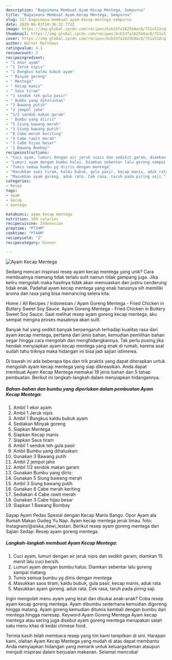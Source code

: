 ```yaml
---
description: "Bagaimana Membuat Ayam Kecap Mentega, Sempurna"
title: "Bagaimana Membuat Ayam Kecap Mentega, Sempurna"
slug: 517-bagaimana-membuat-ayam-kecap-mentega-sempurna
date: 2020-06-03T10:36:32.772Z
image: https://img-global.cpcdn.com/recipes/bcb33fa1625b8ac8/751x532cq70/ayam-kecap-mentega-foto-resep-utama.jpg
thumbnail: https://img-global.cpcdn.com/recipes/bcb33fa1625b8ac8/751x532cq70/ayam-kecap-mentega-foto-resep-utama.jpg
cover: https://img-global.cpcdn.com/recipes/bcb33fa1625b8ac8/751x532cq70/ayam-kecap-mentega-foto-resep-utama.jpg
author: Walter Matthews
ratingvalue: 4.1
reviewcount: 3
recipeingredient:
- "1 ekor ayam"
- "1 Jeruk nipis"
- "1 Bungkus kaldu bubuk ayam"
- " Minyak goreng"
- " Mentega"
- " Kecap manis"
- " Saus tiram"
- "1 sendok teh gula pasir"
- " Bumbu yang dihaluskan"
- "3 Bawang putih"
- "2 jempol jahe"
- "1/2 sendok makan garam"
- " Bumbu yang diiris"
- "5 Siung bawang merah"
- "3 Siung bawang putih"
- "6 Cabe merah keriting"
- "4 Cabe rawit merah"
- "3 Cabe hijau besar"
- "1 Bawang Bombay"
recipeinstructions:
- "Cuci ayam, lumuri dengan air jeruk nipis dan sedikit garam, diamkan 15 menit lalu cuci bersih."
- "Lumuri ayam dengan bumbu halus. Diamkan sebentar lalu goreng sampai matang"
- "Tumis semua bumbu yg diiris dengan mentega"
- "Masukkan saos tiram, kaldu bubuk, gula pasir, kecap manis, aduk rata"
- "Masukkan ayam goreng. aduk rata. Cek rasa, taruh pada piring saji."
categories:
- Resep
tags:
- ayam
- kecap
- mentega

katakunci: ayam kecap mentega 
nutrition: 169 calories
recipecuisine: Indonesian
preptime: "PT34M"
cooktime: "PT40M"
recipeyield: "2"
recipecategory: Dinner

---
```



![Ayam Kecap Mentega](https://img-global.cpcdn.com/recipes/bcb33fa1625b8ac8/751x532cq70/ayam-kecap-mentega-foto-resep-utama.jpg)

Sedang mencari inspirasi resep ayam kecap mentega yang unik? Cara membuatnya memang tidak terlalu sulit namun tidak gampang juga. Jika keliru mengolah maka hasilnya tidak akan memuaskan dan justru cenderung tidak enak. Padahal ayam kecap mentega yang enak harusnya sih memiliki aroma dan rasa yang bisa memancing selera kita.

Home / All Recipes / Indonesian / Ayam Goreng Mentega - Fried Chicken in Buttery Sweet Soy Sauce. Ayam Goreng Mentega - Fried Chicken in Buttery Sweet Soy Sauce. Saat melihat resep ayam goreng kecap mentega, aku sempat mengira proses masaknya akan sulit.

Banyak hal yang sedikit banyak berpengaruh terhadap kualitas rasa dari ayam kecap mentega, pertama dari jenis bahan, kemudian pemilihan bahan segar hingga cara mengolah dan menghidangkannya. Tak perlu pusing jika hendak menyiapkan ayam kecap mentega yang enak di rumah, karena asal sudah tahu triknya maka hidangan ini bisa jadi sajian istimewa.


Di bawah ini ada beberapa tips dan trik praktis yang dapat diterapkan untuk mengolah ayam kecap mentega yang siap dikreasikan. Anda dapat membuat Ayam Kecap Mentega memakai 19 jenis bahan dan 5 tahap pembuatan. Berikut ini langkah-langkah dalam menyiapkan hidangannya.

<!--inarticleads1-->

##### Bahan-bahan dan bumbu yang diperlukan dalam pembuatan Ayam Kecap Mentega:

1. Ambil 1 ekor ayam
1. Ambil 1 Jeruk nipis
1. Ambil 1 Bungkus kaldu bubuk ayam
1. Sediakan  Minyak goreng
1. Siapkan  Mentega
1. Siapkan  Kecap manis
1. Siapkan  Saus tiram
1. Ambil 1 sendok teh gula pasir
1. Ambil  Bumbu yang dihaluskan:
1. Gunakan 3 Bawang putih
1. Ambil 2 jempol jahe
1. Ambil 1/2 sendok makan garam
1. Gunakan  Bumbu yang diiris:
1. Gunakan 5 Siung bawang merah
1. Ambil 3 Siung bawang putih
1. Gunakan 6 Cabe merah keriting
1. Sediakan 4 Cabe rawit merah
1. Gunakan 3 Cabe hijau besar
1. Siapkan 1 Bawang Bombay


Sayap Ayam Pedas Spesial dengan Kecap Manis Bango. Opor Ayam ala Rumah Makan Gudeg Yu Nap. Ayam kecap mentega jeruk limau. foto: Instagram/@siska_dewi_lestari. Berikut resep ayam goreng mentega dari Sajian Sedap: Resep ayam goreng mentega. 

<!--inarticleads2-->

##### Langkah-langkah membuat Ayam Kecap Mentega:

1. Cuci ayam, lumuri dengan air jeruk nipis dan sedikit garam, diamkan 15 menit lalu cuci bersih.
1. Lumuri ayam dengan bumbu halus. Diamkan sebentar lalu goreng sampai matang
1. Tumis semua bumbu yg diiris dengan mentega
1. Masukkan saos tiram, kaldu bubuk, gula pasir, kecap manis, aduk rata
1. Masukkan ayam goreng. aduk rata. Cek rasa, taruh pada piring saji.


Ingin mengolah menu ayam yang lezat dan disukai anak-anak? Coba resep ayam kecap goreng mentega. Ayam dibumbu sederhana kemudian digoreng hingga matang. Ayam goreng kemudian ditumis kembali dengan bumbu dan mentega hingga meresap. Keyword Ayam Goreng Mentega Ayam kecap mentega atau sering juga disebut ayam goreng mentega merupakan salah satu menu khas di kedai chinese food. 

Terima kasih telah membaca resep yang tim kami tampilkan di sini. Harapan kami, olahan Ayam Kecap Mentega yang mudah di atas dapat membantu Anda menyiapkan hidangan yang menarik untuk keluarga/teman ataupun menjadi inspirasi dalam berjualan makanan. Selamat mencoba!
